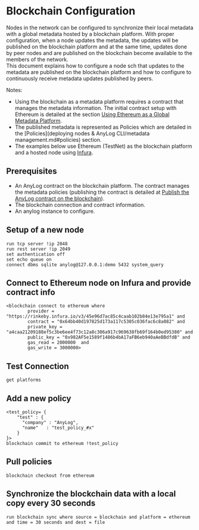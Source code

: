 # Blockchain Configuration

Nodes in the network can be configured to synchronize their local metadata with a global metadata hosted by a blockchain platform.
With proper configuration, when a node updates the metadata, the updates will be published on the blockchain platform
and at the same time, updates done by peer nodes and are published on the blockchain become available to 
the members of the network.  
This document explains how to configure a node sch that updates to the metadata are published on the 
blockchain platform and how to configure to continuously receive metadata updates published by peers.

Notes:
* Using the blockchain as a metadata platform requires a contract that manages the metadata information. The initial contract setup
with Ethereum is detailed at the section [Using Ethereum as a Global Metadata Platform](using%20ethereum.md).
* The published metadata is represented as Policies which are detailed in the [Policies](deploying nodes & AnyLog CLI/metadata management.md#policies) section.
* The examples below use Ethereum (TestNet) as the blockchain platform and a hosted node using [Infura](https://infura.io/).  

## Prerequisites

* An AnyLog contract on the blockchain platform. The contract manages the metadata policies (publishing the contract is detailed at 
  [Publish the AnyLog contract on the blockchain](using%20ethereum.md#publish-the-anylog-contract-on-the-blockchain)).
* The blockchain connection and contract information.
* An anylog instance to configure.


## Setup of a new node
```anylog
run tcp server !ip 2048
run rest server !ip 2049
set authentication off
set echo queue on
connect dbms sqlite anylog@127.0.0.1:demo 5432 system_query
```

## Connect to Ethereum node on Infura and provide contract info
```anlog
<blockchain connect to ethereum where
        provider = "https://rinkeby.infura.io/v3/45e96d7ac85c4caab102b84e13e795a1" and
		contract = "0x64bb40d197825d173a117c5305c036fac6c8a082" and
		private_key = "a4caa21209188ef5c3be6ee4f73c12a8c306a917c969638fb69f164b0ed95380" and 
		public_key = "0x982AF5e1589f1486b4bA17aFB6eb940aAeBBdfdB" and 
		gas_read = 2000000  and
		gas_write = 3000000>
```

## Test Connection
```anylog
get platforms
```

## Add a new policy
```anylog
<test_policy= {
    "test" : {
      "company" : "AnyLog",
      "name"   : "test_policy_#x"
    }
}>
blockchain commit to ethereum !test_policy
```



## Pull policies
```anylog
blockchain checkout from ethereum 
```


## Synchronize the blockchain data with a local copy every 30 seconds
```anylog
run blockchain sync where source = blockchain and platform = ethereum and time = 30 seconds and dest = file
```
